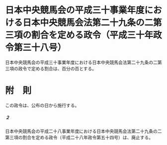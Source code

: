 # 日本中央競馬会の平成三十事業年度における日本中央競馬会法第二十九条の二第三項の割合を定める政令（平成三十年政令第三十八号）
日本中央競馬会の平成三十事業年度における日本中央競馬会法第二十九条の二第三項の政令で定める割合は、百分の百とする。
# 附　則
この政令は、公布の日から施行する。
##### ２
日本中央競馬会の平成二十八事業年度における日本中央競馬会法第二十九条の二第三項の割合を定める政令（平成二十八年政令第五十四号）は、廃止する。
